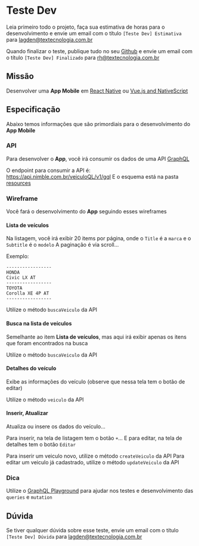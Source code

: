 # Teste Dev

Leia primeiro todo o projeto, faça sua estimativa de horas para o desenvolvimento e envie um email com o título `[Teste Dev] Estimativa` para lagden@textecnologia.com.br

Quando finalizar o teste, publique tudo no seu [Github](https://github.com) e envie um email com o título `[Teste Dev] Finalizado` para rh@textecnologia.com.br


## Missão

Desenvolver uma **App Mobile** em [React Native](https://facebook.github.io/react-native/) ou [Vue.js and NativeScript](https://nativescript-vue.org/)


## Especificação

Abaixo temos informações que são primordiais para o desenvolvimento do **App Mobile**


### API

Para desenvolver o **App**, você irá consumir os dados de uma API [GraphQL](http://graphql.org/)

O endpoint para consumir a API é: https://api.nimble.com.br/veiculoQL/v1/gql
E o esquema está na pasta [resources](https://api.nimble.com.br/veiculoQL/v1/gql)


### Wireframe

Você fará o desenvolvimento do **App** seguindo esses wireframes


#### Lista de veículos

Na listagem, você irá exibir 20 items por página, onde o `Title` é a `marca` e o `Subtitle` é o `modelo`
A paginação é via scroll...

Exemplo:

```
-----------------
HONDA
Civic LX AT
-----------------
TOYOTA
Corolla XE 4P AT
-----------------
```

Utilize o método `buscaVeiculo` da API


#### Busca na lista de veículos

Semelhante ao item **Lista de veículos**, mas aqui irá exibir apenas os itens que foram encontrados na busca

Utilize o método `buscaVeiculo` da API


#### Detalhes do veículo

Exibe as informações do veículo (observe que nessa tela tem o botão de editar)

Utilize o método `veiculo` da API

#### Inserir, Atualizar

Atualiza ou insere os dados do veículo...

Para inserir, na tela de listagem tem o botão `+`...
E para editar, na tela de detalhes tem o botão `Editar`

Para inserir um veiculo novo, utilize o método `createVeiculo` da API
Para editar um veiculo já cadastrado, utilize o método `updateVeiculo` da API


### Dica

Utilize o [GraphQL Playground](https://www.graphqlbin.com/new) para ajudar nos testes e desenvolvimento das `queries` e `mutation`


## Dúvida

Se tiver qualquer dúvida sobre esse teste, envie um email com o título `[Teste Dev] Dúvida` para lagden@textecnologia.com.br